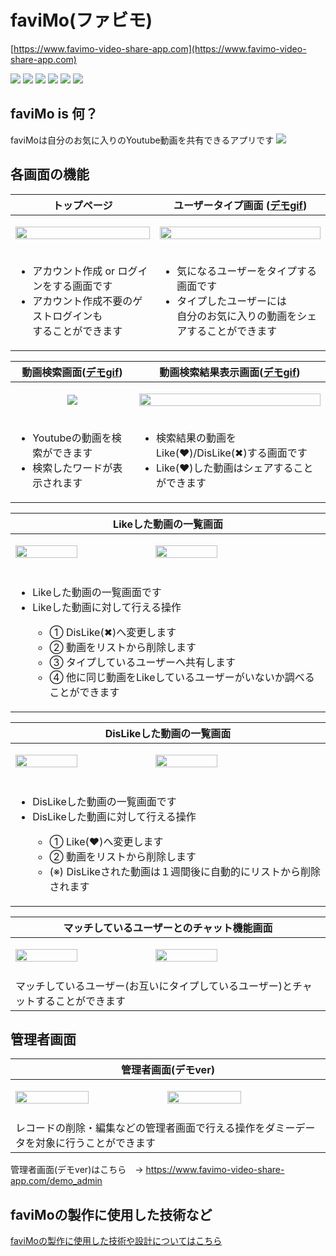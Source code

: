 # faviMo(ファビモ)
[https://www.favimo-video-share-app.com](https://www.favimo-video-share-app.com)

<img src="https://img.shields.io/badge/Rails-v6.0.3.6-red"> <img src="https://img.shields.io/badge/ruby-v2.6.4-red"> <img src="https://img.shields.io/badge/rbenv-v1.1.2-red"> <img src="https://img.shields.io/badge/Node.js-v14.16.1-green"> <img src="https://img.shields.io/badge/nvm-v14.16.1-green"> <img src="https://img.shields.io/badge/yarn-v1.22.5-lightblue"> 

## faviMo is 何？
faviMoは自分のお気に入りのYoutube動画を共有できるアプリです
<a align="center">
<img src="https://i.gyazo.com/cda03723ab1b3467a6b8345f844be440.png">
</a>

## 各画面の機能
| トップページ | ユーザータイプ画面 ([デモgif](/demo_gif/users_type_screen.md)) |
| --- | --- |
| <p align="center"><img src="https://i.gyazo.com/0991b86d49a3ec2c3dd6c99f158ab858.png" width="100%"></p> | <p align="center"><img src="https://i.gyazo.com/e3c4a651987517083d9d4d825f32d3eb.png" width="100%"></p> |
| <ul><li>アカウント作成 or ログインをする画面です</li><li>アカウント作成不要のゲストログインも</br>することができます</li></ul>  | <ul><li>気になるユーザーをタイプする画面です</li><li>タイプしたユーザーには</br>自分のお気に入りの動画をシェアすることができます</li></ul> |

| 動画検索画面([デモgif](/demo_gif/video_search_screen.md)) | 動画検索結果表示画面([デモgif](/demo_gif/video_search_screen.md))  |
| --- | --- |
| <p align="center"><img src="https://i.gyazo.com/4cf6b0f65a35feed5ffc71354d49669a.png"></p> | <p align="center"><img src="https://i.gyazo.com/5c857c6ac31c8d84630c123c10c62899.png" width="100%"></p> |
| <ul><li>Youtubeの動画を検索ができます</li><li>検索したワードが表示されます</li></ul>  | <ul><li>検索結果の動画をLike(❤️)/DisLike(✖︎)する画面です</li><li>Like(❤️)した動画はシェアすることができます</li></ul> |

| Likeした動画の一覧画面  |
| --- |
|<p><img src="https://i.gyazo.com/2a83ff8ef74c5f9b9a123d612ab16be4.png" width="45%" height="100%"> <img src="https://i.gyazo.com/e5b45bd5c0858ebd6707cdc159a62d9c.png" width="45%" height="100%"></p>|
| <ul><li>Likeした動画の一覧画面です</li><li>Likeした動画に対して行える操作</li><ul><li>① DisLike(✖︎)へ変更します</li><li>② 動画をリストから削除します</li><li>③ タイプしているユーザーへ共有します</li><li>④ 他に同じ動画をLikeしているユーザーがいないか調べることができます</li></ul></ul> |

| DisLikeした動画の一覧画面  |
| --- |
|<p><img src="https://i.gyazo.com/6816df0c626a67d11e64f8933dda2fda.png" width="45%" height="100%"> <img src="https://i.gyazo.com/5955f37336d1bd9c21f92669ffc1743c.png" width="45%" height="100%"></p>|
| <ul><li>DisLikeした動画の一覧画面です</li><li>DisLikeした動画に対して行える操作</li><ul><li>① Like(❤️)へ変更します</li><li>② 動画をリストから削除します</li><li>(※) DisLikeされた動画は１週間後に自動的にリストから削除されます</li></ul></ul> |

| マッチしているユーザーとのチャット機能画面  |
| --- |
|<p><img src="https://i.gyazo.com/9d0a9beb8ee115bacba1f5506f38389c.png" width="45%" height="100%"> <img src="https://i.gyazo.com/affedaaa70882288e8a294b9caabc539.png" width="45%" height="100%"></p>|
| マッチしているユーザー(お互いにタイプしているユーザー)とチャットすることができます |

## 管理者画面

| 管理者画面(デモver) |
| --- |
|<p><img src="https://i.gyazo.com/e00ef0c9514db0b96b4812e6859e42db.png" width="49%" height="100%"> <img src="https://i.gyazo.com/7209df0a8e6a0c7461b056e9271e8460.png" width="49%" height="100%"></p>|
| レコードの削除・編集などの管理者画面で行える操作をダミーデータを対象に行うことができます |
管理者画面(デモver)はこちら　→ https://www.favimo-video-share-app.com/demo_admin



## faviMoの製作に使用した技術など
[faviMoの製作に使用した技術や設計についてはこちら](app_design_document.md)

